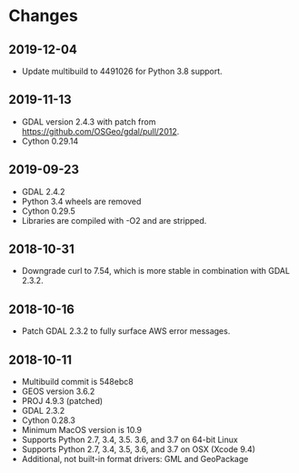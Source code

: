 Changes
=======

2019-12-04
----------

* Update multibuild to 4491026 for Python 3.8 support.

2019-11-13
----------

* GDAL version 2.4.3 with patch from https://github.com/OSGeo/gdal/pull/2012.
* Cython 0.29.14

2019-09-23
----------

* GDAL 2.4.2
* Python 3.4 wheels are removed
* Cython 0.29.5
* Libraries are compiled with -O2 and are stripped.

2018-10-31
----------

* Downgrade curl to 7.54, which is more stable in combination with GDAL 2.3.2.

2018-10-16
----------

* Patch GDAL 2.3.2 to fully surface AWS error messages.

2018-10-11
----------

* Multibuild commit is 548ebc8
* GEOS version 3.6.2
* PROJ 4.9.3 (patched)
* GDAL 2.3.2
* Cython 0.28.3
* Minimum MacOS version is 10.9
* Supports Python 2.7, 3.4, 3.5. 3.6, and 3.7 on 64-bit Linux
* Supports Python 2.7, 3.4, 3.5, 3.6, and 3.7 on OSX (Xcode 9.4)
* Additional, not built-in format drivers: GML and GeoPackage
